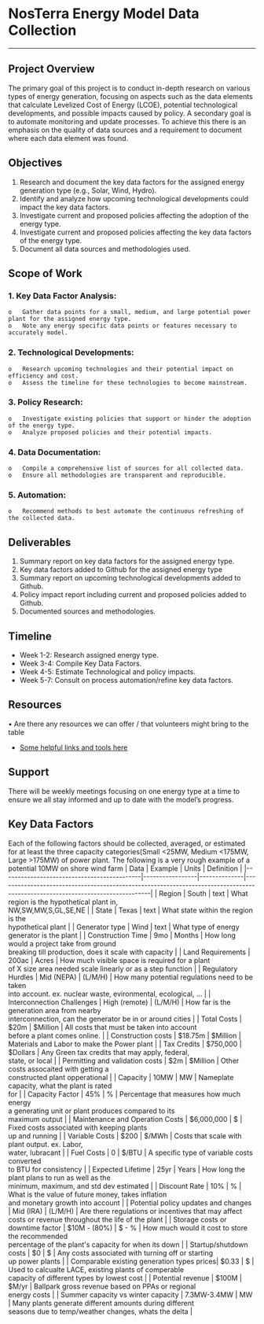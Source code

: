 # NosTerra Energy Model Data Collection
________________________________________
## Project Overview
The primary goal of this project is to conduct in-depth research on various types of energy generation, focusing on aspects such as the data elements that calculate Levelized Cost of Energy (LCOE), potential technological developments, and possible impacts caused by policy. A secondary goal is to automate monitoring and update processes. To achieve this there is an emphasis on the quality of data sources and a requirement to document where each data element was found.
## Objectives
  1.	Research and document the key data factors for the assigned energy generation type (e.g., Solar, Wind, Hydro).
  2.	Identify and analyze how upcoming technological developments could impact the key data factors.
  3.	Investigate current and proposed policies affecting the adoption of the energy type.
  4.	Investigate current and proposed policies affecting the key data factors of the energy type.
  5.	Document all data sources and methodologies used.
## Scope of Work
  ### 1.	Key Data Factor Analysis:
	o	Gather data points for a small, medium, and large potential power plant for the assigned energy type.
	o	Note any energy specific data points or features necessary to accurately model.
  ### 2.	Technological Developments:
	o	Research upcoming technologies and their potential impact on efficiency and cost.
	o	Assess the timeline for these technologies to become mainstream.
  ### 3.	Policy Research:
	o	Investigate existing policies that support or hinder the adoption of the energy type.
 	o	Analyze proposed policies and their potential impacts.
  ### 4.	Data Documentation:
	o	Compile a comprehensive list of sources for all collected data.
	o	Ensure all methodologies are transparent and reproducible.
  ### 5.	Automation:
	o	Recommend methods to best automate the continuous refreshing of the collected data.
## Deliverables
  1.	Summary report on key data factors for the assigned energy type.
  2.	Key data factors added to Github for the assigned energy type
  3.	Summary report on upcoming technological developments added to Github.
  4.	Policy impact report including current and proposed policies added to Github.
  5.	Documented sources and methodologies.
## Timeline
  - Week 1-2: Research assigned energy type.
  - Week 3-4: Compile Key Data Factors.
  - Week 4-5: Estimate Technological and policy impacts.
  - Week 5-7: Consult on process automation/refine key data factors.
## Resources
  •	Are there any resources we can offer / that volunteers might bring to the table
  - [Some helpful links and tools here](https://github.com/bowbikes/NosTerraEnergyModel/tree/main/2.Data/0.%20Resources)
## Support 
There will be weekly meetings focusing on one energy type at a time to ensure we all stay informed and up to date with the model’s progress. 
## Key Data Factors
Each of the following factors should be collected, averaged, or estimated for at least the three capacity categories(Small <25MW, Medium <175MW, Large >175MW) of power plant.
The following is a very rough example of a potential 10MW on shore wind farm
| Data                                       | Example         | Units        | Definition														|
|--------------------------------------------|-----------------|--------------|------------------------------------------------------------------------------------------------------------------------------|
| Region				     | South	       | text	      | What region is the hypothetical plant in,<br>NW,SW,MW,S,GL,SE,NE 								|
| State                                      | Texas           | text	      | What state within the region is the<br>hypothetical plant									|
| Generator type                             | Wind            | text	      | What type of energy generator is the plant											|
| Construction Time                          | 9mo             | Months       | How long would a project take from ground<br>breaking till production, does it scale with capacity				|
| Land Requirements                          | 200ac           | Acres        | How much visible space is required for a plant<br>of X size area needed scale linearly or as a step function	|
| Regulatory Hurdles                         | Mid (NEPA)      | (L/M/H)      | How many potential regulations need to be taken<br>into account. ex. nuclear waste, evironmental, ecological, ...	|
| Interconnection Challenges                 | High (remote)   | (L/M/H)      | How far is the generation area from nearby<br>interconnection, can the generator be in or around cities			|
| Total Costs                                | $20m            | $Million     | All costs that must be taken into account<br>before a plant comes online.							|
| Construction costs			     | $18.75m	       | $Million     | Materials and Labor to make the Power plant										|
| Tax Credits				     | $750,000	       | $Dollars     | Any Green tax credits that may apply, federal,<br>state, or local								|
| Permitting and validation costs	     | $2m	       | $Million     | Other costs assocaited with getting a<br>constructed plant opperational							|
| Capacity                                   | 10MW            | MW           | Nameplate capacity, what the plant is rated<br>for 									|
| Capacity Factor                            | 45%             | %            | Percentage that measures how much energy<br>a generating unit or plant produces compared to its<br>maximum output		|
| Maintenance and Operation Costs 	     | $6,000,000      | $            | Fixed costs associated with keeping plants<br>up and running								|
| Variable Costs 			     | $200            | $/MWh        | Costs that scale with plant output. ex. Labor,<br>water, lubracant								|
| Fuel Costs			             | 0               | $/BTU        | A specific type of variable costs converted<br>to BTU for consistency							|
| Expected Lifetime 			     | 25yr            | Years        | How long the plant plans to run as well as the<br>minimum, maximum, and std dev estimated					|
| Discount Rate                              | 10%             | %            | What is the value of future money, takes inflation<br>and monetary growth into account					|
| Potential policy updates and changes       | Mid (IRA)       | (L/M/H)      | Are there regulations or incentives that may affect<br>costs or revenue throughout the life of the plant			|
| Storage costs or downtime factor           | $10M - (80%)    | $ - %        | How much would it cost to store the recommended<br>percentage of the plant's capacity for when its down			|
| Startup/shutdown costs                     | $0              | $            | Any costs associated with turning off or starting<br>up power plants							|
| Comparable existing generation types prices| $0.33           | $            | Used to calcualte LACE, existing plants of comperable<br>capacity of different types by lowest cost			|
| Potential revenue                          | $100M           | $M/yr        | Ballpark gross revenue based on PPAs or regional<br>energy costs								|
| Summer capacity vs winter capacity         | 7.3MW-3.4MW     | MW           | Many plants generate different amounts during different<br>seasons due to temp/weather changes, whats the delta		|


